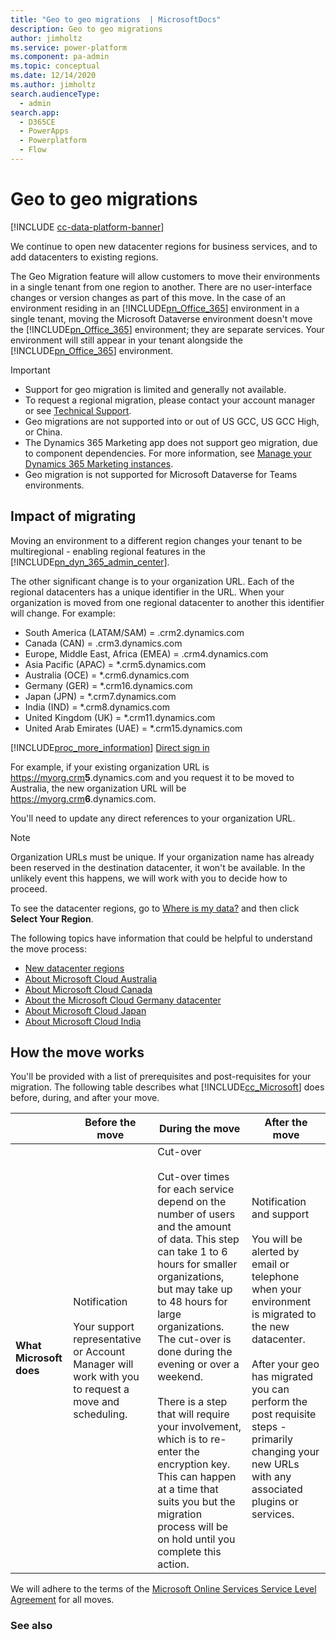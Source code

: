```yaml
---
title: "Geo to geo migrations  | MicrosoftDocs"
description: Geo to geo migrations
author: jimholtz
ms.service: power-platform
ms.component: pa-admin
ms.topic: conceptual
ms.date: 12/14/2020
ms.author: jimholtz
search.audienceType: 
  - admin
search.app:
  - D365CE
  - PowerApps
  - Powerplatform
  - Flow
---
```

# Geo to geo migrations

[!INCLUDE [cc-data-platform-banner](../includes/cc-data-platform-banner.md)]

We continue to open new datacenter regions for business services, and to add datacenters to existing regions.  

 The Geo Migration feature will allow customers to move their environments in a single tenant from one region to another. There are no user-interface changes or version changes as part of this move. In the case of an environment residing in an [!INCLUDE[pn_Office_365](../includes/pn-office-365.md)] environment in a single tenant, moving the Microsoft Dataverse environment doesn't move the [!INCLUDE[pn_Office_365](../includes/pn-office-365.md)] environment; they are separate services. Your environment will still appear in your tenant alongside the [!INCLUDE[pn_Office_365](../includes/pn-office-365.md)] environment.  

> [!IMPORTANT]
> - Support for geo migration is limited and generally not available.
> - To request a regional migration, please contact your account manager or see [Technical Support](get-help-support.md).  
> - Geo migrations are not supported into or out of US GCC, US GCC High, or China.
> - The Dynamics 365 Marketing app does not support geo migration, due to component dependencies. For more information, see [Manage your Dynamics 365 Marketing instances](https://docs.microsoft.com/dynamics365/marketing/manage-marketing-instances).
> - Geo migration is not supported for Microsoft Dataverse for Teams environments.

## Impact of migrating  
 Moving an environment to a different region changes your tenant to be multiregional - enabling regional features in the [!INCLUDE[pn_dyn_365_admin_center](../includes/pn-dyn-365-admin-center.md)].  

 The other significant change is to your organization URL. Each of the regional datacenters has a unique identifier in the URL. When your organization is moved from one regional datacenter to another this identifier will change. For example:  

- South America (LATAM/SAM) = .crm2.dynamics.com  
- Canada (CAN) = .crm3.dynamics.com  
- Europe, Middle East, Africa (EMEA) = .crm4.dynamics.com  
- Asia Pacific (APAC) = *.crm5.dynamics.com  
- Australia (OCE) = *.crm6.dynamics.com
- Germany (GER) = *.crm16.dynamics.com 
- Japan (JPN) = *.crm7.dynamics.com  
- India (IND) = *.crm8.dynamics.com 
- United Kingdom (UK) = *.crm11.dynamics.com  
- United Arab Emirates (UAE) = *.crm15.dynamics.com 

 [!INCLUDE[proc_more_information](../includes/proc-more-information.md)] [Direct sign in](sign-in-office-365-apps.md#BKMK_directsignin)

 For example, if your existing organization URL is https://myorg.crm<strong>5</strong>.dynamics.com and you request it to be moved to Australia, the new organization URL will be https://myorg.crm<strong>6</strong>.dynamics.com.  

 You'll need to update any direct references to your organization URL.  

> [!NOTE]
>  Organization URLs must be unique. If your organization name has already been reserved in the destination datacenter, it won't be available. In the unlikely event this happens, we will work with you to decide how to proceed.  

 To see the datacenter regions, go to [Where is my data?](https://o365datacentermap.azurewebsites.net/) and then click **Select Your Region**.  

 The following topics have information that could be helpful to understand the move process:  

- [New datacenter regions](new-datacenter-regions.md)  
- [About Microsoft Cloud Australia](about-microsoft-cloud-australia.md)  
- [About Microsoft Cloud Canada](about-microsoft-cloud-canada.md)  
- [About the Microsoft Cloud Germany datacenter](about-microsoft-cloud-germany.md)
- [About Microsoft Cloud Japan](about-microsoft-cloud-japan.md)  
- [About Microsoft Cloud India](about-microsoft-cloud-india.md)  

## How the move works  
 You'll be provided with a list of prerequisites and post-requisites for your migration. The following table describes what [!INCLUDE[cc_Microsoft](../includes/cc-microsoft.md)] does before, during, and after your move. 

|   |    Before the move   |  During the move | After the move |
|-----|------|---|----|
| **What Microsoft does** | Notification <br /><br /> Your support representative or Account Manager will work with you to request a move and scheduling. | Cut-over <br /><br /> Cut-over times for each service depend on the number of users and the amount of data. This step can take 1 to 6 hours for smaller organizations, but may take up to 48 hours for large organizations. The cut-over is done during the evening or over a weekend.<br /><br /> There is a step that will require your involvement, which is to re-enter the encryption key. This can happen at a time that suits you but the migration process will be on hold until you complete this action. | Notification and support <br /><br /> You will be alerted by email or telephone when your environment is migrated to the new datacenter.<br /><br /> After your geo has migrated you can perform the post requisite steps - primarily changing your new URLs with any associated plugins or services. |

 We will adhere to the terms of the [Microsoft Online Services Service Level Agreement](https://go.microsoft.com/fwlink/p/?LinkID=523897) for all moves.  

### See also  

